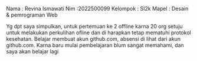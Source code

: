 Nama : Revina Ismawati
Nim :2022500099
Kelompok : SI2k
Mapel : Desain & pemrograman Web

Yg dpt saya simpulkan,
untuk pertemuan ke 2 offline karna 20 org setuju untuk melakukan perkulihan ofline dan di harapkan tetap mematuhi protokol kesehatan.
Belajar membuat akun github.com, absensi di lihat dari akun github.com. Karna baru mulai pembelajaran blum sangat memahami, dan saya akan belajar lagi

